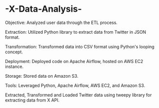 # -X-Data-Analysis-

Objective: Analyzed user data through the ETL process.

Extraction: Utilized Python library to extract data from Twitter in JSON format.

Transformation: Transformed data into CSV format using Python's looping concept.

Deployment: Deployed code on Apache Airflow, hosted on AWS EC2 instance.

Storage: Stored data on Amazon S3.

Tools: Leveraged Python, Apache Airflow, AWS EC2, and Amazon S3.

Extracted, Transformed and Loaded Twitter data using tweepy library for extracting data from X API.
